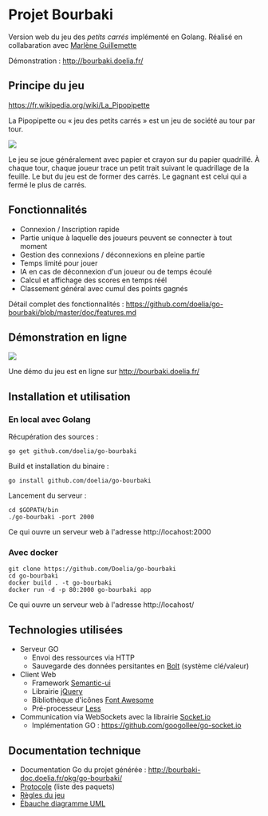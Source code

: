 # Projet Bourbaki

Version web du jeu des *petits carrés* implémenté en Golang.
Réalisé en collabaration avec [Marlène Guillemette](https://github.com/MarleneGuillemette)

Démonstration : http://bourbaki.doelia.fr/

## Principe du jeu

https://fr.wikipedia.org/wiki/La_Pipopipette

La Pipopipette ou « jeu des petits carrés » est un jeu de société au tour par tour.

![](http://jeuxstrategieter.free.fr/jeu_pipopipette/ex1.jpg)

Le jeu se joue généralement avec papier et crayon sur du papier quadrillé. À chaque tour, chaque joueur trace un petit trait suivant le quadrillage de la feuille. Le but du jeu est de former des carrés. Le gagnant est celui qui a fermé le plus de carrés.

## Fonctionnalités

- Connexion / Inscription rapide
- Partie unique à laquelle des joueurs peuvent se connecter à tout moment
- Gestion des connexions / déconnexions en pleine partie
- Temps limité pour jouer
- IA en cas de déconnexion d'un joueur ou de temps écoulé
- Calcul et affichage des scores en temps réél
- Classement général avec cumul des points gagnés

Détail complet des fonctionnalités :  https://github.com/doelia/go-bourbaki/blob/master/doc/features.md

## Démonstration en ligne

[![](https://raw.githubusercontent.com/Doelia/go-bourbaki/master/doc/screenshot.png)](http://bourbaki.doelia.fr:2000)

Une démo du jeu est en ligne sur http://bourbaki.doelia.fr/

## Installation et utilisation

### En local avec Golang

Récupération des sources :
```
go get github.com/doelia/go-bourbaki
```

Build et installation du binaire :
```
go install github.com/doelia/go-bourbaki
```

Lancement du serveur :
```
cd $GOPATH/bin
./go-bourbaki -port 2000
```
Ce qui ouvre un serveur web à l'adresse http://locahost:2000

### Avec docker

```
git clone https://github.com/Doelia/go-bourbaki
cd go-bourbaki
docker build . -t go-bourbaki
docker run -d -p 80:2000 go-bourbaki app
```

Ce qui ouvre un serveur web à l'adresse http://locahost/

## Technologies utilisées

- Serveur GO
    - Envoi des ressources via HTTP
    - Sauvegarde des données persitantes en [Bolt](https://github.com/boltdb/bolt) (système clé/valeur)
- Client Web
    - Framework [Semantic-ui](http://semantic-ui.com/)
    - Librairie [jQuery](https://jquery.com/)
    - Bibliothèque d'icônes [Font Awesome](http://fortawesome.github.io/Font-Awesome/icons/)
    - Pré-processeur  [Less](http://lesscss.org/)
- Communication via WebSockets avec la librairie [Socket.io](http://socket.io/)
    - Implémentation GO : https://github.com/googollee/go-socket.io

## Documentation technique
- Documentation Go du projet générée : http://bourbaki-doc.doelia.fr/pkg/go-bourbaki/
- [Protocole](https://github.com/doelia/go-bourbaki/blob/master/doc/protocol.md) (liste des paquets)
- [Règles du jeu](https://github.com/doelia/go-bourbaki/blob/master/doc/FAQ.md)
- [Ébauche diagramme UML](https://github.com/doelia/go-bourbaki/raw/master/doc/UMLBourbaki.pdf)


